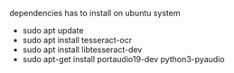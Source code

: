 dependencies has to install on ubuntu system
- sudo apt update
- sudo apt install tesseract-ocr
- sudo apt install libtesseract-dev
- sudo apt-get install portaudio19-dev python3-pyaudio